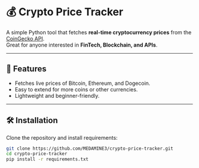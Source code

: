 # 💰 Crypto Price Tracker

A simple Python tool that fetches **real-time cryptocurrency prices** from the [CoinGecko API](https://www.coingecko.com/).  
Great for anyone interested in **FinTech, Blockchain, and APIs**.

---

## 🚀 Features
- Fetches live prices of Bitcoin, Ethereum, and Dogecoin.  
- Easy to extend for more coins or other currencies.  
- Lightweight and beginner-friendly.  

---

## 🛠️ Installation
Clone the repository and install requirements:
```bash
git clone https://github.com/MEDAMINE3/crypto-price-tracker.git
cd crypto-price-tracker
pip install -r requirements.txt
